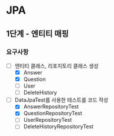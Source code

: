 # JPA

## 1단계 - 엔티티 매핑
### 요구사항
- [ ] 엔티티 클래스, 리포지토리 클래스 생성
  - [x] Answer
  - [x] Question
  - [ ] User
  - [ ] DeleteHistory
- [ ] DataJpaTest를 사용한 테스트를 코드 작성
  - [x] AnswerRepositoryTest
  - [x] QuestionRepositoryTest
  - [ ] UserRepositoryTest
  - [ ] DeleteHistoryRepositoryTest
